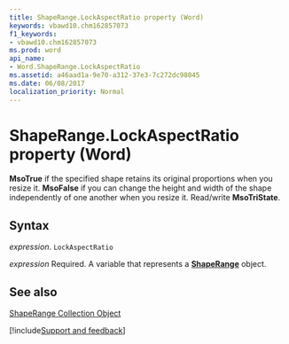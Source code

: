 ```yaml
---
title: ShapeRange.LockAspectRatio property (Word)
keywords: vbawd10.chm162857073
f1_keywords:
- vbawd10.chm162857073
ms.prod: word
api_name:
- Word.ShapeRange.LockAspectRatio
ms.assetid: a46aad1a-9e70-a312-37e3-7c272dc98045
ms.date: 06/08/2017
localization_priority: Normal
---
```



# ShapeRange.LockAspectRatio property (Word)

 **MsoTrue** if the specified shape retains its original proportions when you resize it. **MsoFalse** if you can change the height and width of the shape independently of one another when you resize it. Read/write **MsoTriState**.


## Syntax

_expression_. `LockAspectRatio`

_expression_ Required. A variable that represents a **[ShapeRange](Word.shaperange.md)** object.


## See also


[ShapeRange Collection Object](Word.shaperange.md)

[!include[Support and feedback](~/includes/feedback-boilerplate.md)]